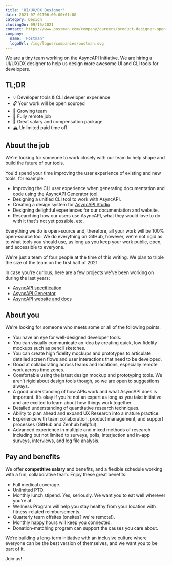 ```yaml
---
title: 'UI/UX/DX Designer'
date: 2021-07-01T06:00:00+01:00
category: Design
closingOn: 09/15/2021
contact: https://www.postman.com/company/careers/product-designer-open-technologies-4582365003/
company:
  name: 'Postman'
  logoUrl: /img/logos/companies/postman.svg
---
```


We are a tiny team working on the AsyncAPI Initiative. We are hiring a UI/UX/DX designer to help us design more awesome UI and CLI tools for developers.

## TL;DR

- :bulb: Developer tools & CLI developer experience
- :unlock: Your work will be open sourced
- :muscle: Growing team
- :house_with_garden: Fully remote job
- :money_mouth_face: Great salary and compensation package
- :mountain_snow: Unlimited paid time off

## About the job

We're looking for someone to work closely with our team to help shape and build the future of our tools.

You'd spend your time improving the user experience of existing and new tools, for example:

- Improving the CLI user experience when generating documentation and code using the AsyncAPI Generator tool.
- Designing a unified CLI tool to work with AsyncAPI.
- Creating a design system for [AsyncAPI Studio](https://studio.asyncapi.com/).
- Designing delightful experiences for our documentation and website.
- Researching how our users use AsyncAPI, what they would love to do with it that's not yet possible, etc.

Everything we do is open-source and, therefore, all your work will be 100% open-source too. We do everything on GitHub, however, we're not rigid as to what tools you should use, as long as you keep your work public, open, and accessible to everyone.

We're just a team of four people at the time of this writing. We plan to triple the size of the team on the first half of 2021.

In case you're curious, here are a few projects we've been working on during the last years:

- [AsyncAPI specification](https://github.com/asyncapi/asyncapi)
- [AsyncAPI Generator](https://github.com/asyncapi/generator)
- [AsyncAPI website and docs](https://asyncapi.com)

## About you

We're looking for someone who meets some or all of the following points:


* You have an eye for well-designed developer tools.
* You can visually communicate an idea by creating quick, low fidelity mockups such as pencil sketches.
* You can create high fidelity mockups and prototypes to articulate detailed screen flows and user interactions that need to be developed.
* Good at collaborating across teams and locations, especially remote work across time zones.
* Comfortable using the latest design mockup and prototyping tools. We aren’t rigid about design tools though, so we are open to suggestions always.
* A good understanding of how APIs work and what AsyncAPI does is important. It’s okay if you’re not an expert as long as you take initiative and are excited to learn about how things work together.
* Detailed understanding of quantitative research techniques.
* Ability to plan ahead and expand UX Research into a mature practice.
* Experience with team collaboration, product management, and support processes (GitHub and Zenhub helpful).
* Advanced experience in multiple and mixed methods of research including but not limited to surveys, polls, interjection and in-app surveys, interviews, and log file analysis.

## Pay and benefits

We offer **competitive salary** and benefits, and a flexible schedule working with a fun, collaborative team. Enjoy these great benefits:

- Full medical coverage.
- Unlimited PTO.
- Monthly lunch stipend. Yes, seriously. We want you to eat well wherever you’re at.
- Wellness Program will help you stay healthy from your location with fitness-related reimbursements.
- Quarterly team offsites (onsites? we're remote!).
- Monthly happy hours will keep you connected.
- Donation-matching program can support the causes you care about.

We’re building a long-term initiative with an inclusive culture where everyone can be the best version of themselves, and we want you to be part of it.

Join us!
